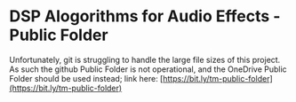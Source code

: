 # DSP Alogorithms for Audio Effects - Public Folder
Unfortunately, git is struggling to handle the large file sizes of this project.
As such the github Public Folder is not operational, and the OneDrive Public Folder should be used instead; link here: [https://bit.ly/tm-public-folder](https://bit.ly/tm-public-folder)
